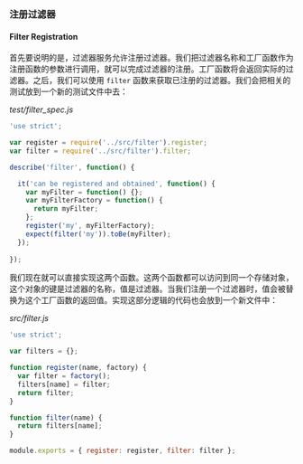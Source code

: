 ### 注册过滤器
#### Filter Registration

首先要说明的是，过滤器服务允许注册过滤器。我们把过滤器名称和工厂函数作为注册函数的参数进行调用，就可以完成过滤器的注册。工厂函数将会返回实际的过滤器。之后，我们可以使用 `filter` 函数来获取已注册的过滤器。我们会把相关的测试放到一个新的测试文件中去：

_test/filter_spec.js_

```js
'use strict';

var register = require('../src/filter').register;
var filter = require('../src/filter').filter;

describe('filter', function() {

  it('can be registered and obtained', function() {
    var myFilter = function() {};
    var myFilterFactory = function() {
      return myFilter;
    };
    register('my', myFilterFactory);
    expect(filter('my')).toBe(myFilter);
  });
  
});
```

我们现在就可以直接实现这两个函数。这两个函数都可以访问到同一个存储对象，这个对象的键是过滤器的名称，值是过滤器。当我们注册一个过滤器时，值会被替换为这个工厂函数的返回值。实现这部分逻辑的代码也会放到一个新文件中：

_src/filter.js_

```js
'use strict';

var filters = {};

function register(name, factory) {
  var filter = factory();
  filters[name] = filter;
  return filter;
}

function filter(name) {
  return filters[name];
}

module.exports = { register: register, filter: filter };
```

